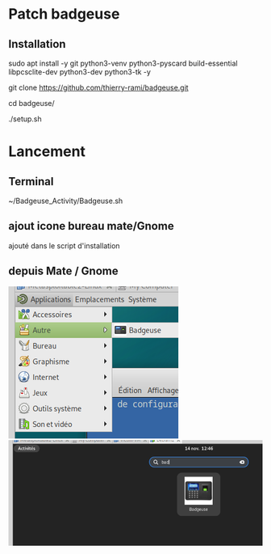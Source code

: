 # Patch badgeuse

## Installation
sudo apt install -y git python3-venv python3-pyscard build-essential libpcsclite-dev python3-dev python3-tk  -y

git clone https://github.com/thierry-rami/badgeuse.git

cd badgeuse/

./setup.sh 

# Lancement 

## Terminal
~/Badgeuse_Activity/Badgeuse.sh

## ajout icone bureau mate/Gnome
ajouté dans le script d'installation
## depuis Mate / Gnome
![Texte alternatif](./img/mate.png "Mate")
![Texte alternatif](./img/gnome.png "Gnome")


